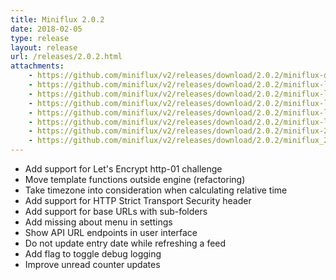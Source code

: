 ```yaml
---
title: Miniflux 2.0.2
date: 2018-02-05
type: release
layout: release
url: /releases/2.0.2.html
attachments:
    - https://github.com/miniflux/v2/releases/download/2.0.2/miniflux-darwin-amd64
    - https://github.com/miniflux/v2/releases/download/2.0.2/miniflux-linux-amd64
    - https://github.com/miniflux/v2/releases/download/2.0.2/miniflux-linux-armv5
    - https://github.com/miniflux/v2/releases/download/2.0.2/miniflux-linux-armv6
    - https://github.com/miniflux/v2/releases/download/2.0.2/miniflux-linux-armv7
    - https://github.com/miniflux/v2/releases/download/2.0.2/miniflux-linux-armv8
    - https://github.com/miniflux/v2/releases/download/2.0.2/miniflux-2.0.2-1.0.x86_64.rpm
    - https://github.com/miniflux/v2/releases/download/2.0.2/miniflux_2.0.2_amd64.deb
---
```

* Add support for Let's Encrypt http-01 challenge
* Move template functions outside engine (refactoring)
* Take timezone into consideration when calculating relative time
* Add support for HTTP Strict Transport Security header
* Add support for base URLs with sub-folders
* Add missing about menu in settings
* Show API URL endpoints in user interface
* Do not update entry date while refreshing a feed
* Add flag to toggle debug logging
* Improve unread counter updates
